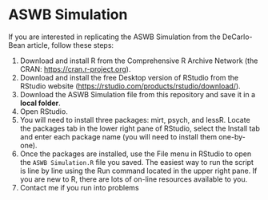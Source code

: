 # ASWB Simulation
If you are interested in replicating the ASWB Simulation from the DeCarlo-Bean article, follow these steps: 

1) Download and install R from the Comprehensive R Archive Network (the CRAN: https://cran.r-project.org).
2) Download and install the free Desktop version of RStudio from the RStudio website (https://rstudio.com/products/rstudio/download/).
3) Download the ASWB Simulation file from this repository and save it in a **local folder**. 
4) Open RStudio.
5) You will need to install three packages: mirt, psych, and lessR. Locate the packages tab in the lower right pane of RStudio,
select the Install tab and enter each package name (you will need to install them one-by-one). 
6) Once the packages are installed, use the File menu in RStudio to open the `ASWB Simulation.R` file you saved.
The easiest way to run the script is line by line using the Run command located in the upper right pane. If you are new to R,
there are lots of on-line resources available to you.
7) Contact me if you run into problems
